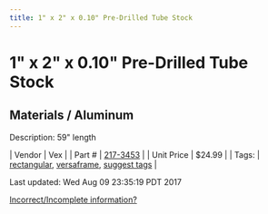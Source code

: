 ```yaml
---
title: 1" x 2" x 0.10" Pre-Drilled Tube Stock
---
```


# 1" x 2" x 0.10" Pre-Drilled Tube Stock
## Materials / Aluminum
Description: 	59" length 

| Vendor | Vex | 
| Part # | [217-3453](http://www.vexrobotics.com/vexpro/versaframe/versaframestock.html) | 
| Unit Price | $24.99 | 
| Tags: | [rectangular](https://jgermita.github.io/frc-parts/search/?q=rectangular), [versaframe](https://jgermita.github.io/frc-parts/search/?q=versaframe), [suggest tags](https://docs.google.com/forms/d/e/1FAIpQLSeWyY8v3RgOty-MyWmh9U0iivNYN_molChYyS-0U-o-kOAv_g/viewform) | 

Last updated: Wed Aug 09 23:35:19 PDT 2017

 [Incorrect/Incomplete information?](https://docs.google.com/forms/d/e/1FAIpQLSeWyY8v3RgOty-MyWmh9U0iivNYN_molChYyS-0U-o-kOAv_g/viewform)